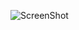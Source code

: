 ![ScreenShot](https://cloud.githubusercontent.com/assets/22648987/22269751/95c1ede0-e241-11e6-8866-7be30e8d2dbe.png) 
